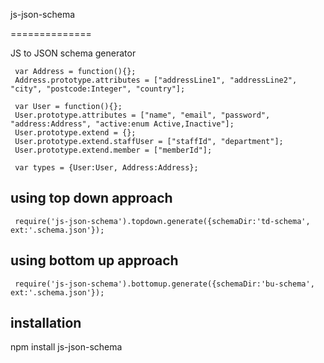 js-json-schema

==============

JS to JSON schema generator


```
 var Address = function(){};
 Address.prototype.attributes = ["addressLine1", "addressLine2", "city", "postcode:Integer", "country"];
 
 var User = function(){};
 User.prototype.attributes = ["name", "email", "password", "address:Address", "active:enum Active,Inactive"];
 User.prototype.extend = {};
 User.prototype.extend.staffUser = ["staffId", "department"];
 User.prototype.extend.member = ["memberId"];
 
 var types = {User:User, Address:Address};
```

using top down approach
-----------------------
```
 require('js-json-schema').topdown.generate({schemaDir:'td-schema', ext:'.schema.json'});
```
using bottom up approach
-----------------------
```
 require('js-json-schema').bottomup.generate({schemaDir:'bu-schema', ext:'.schema.json'});
```


installation
------------
npm install js-json-schema
